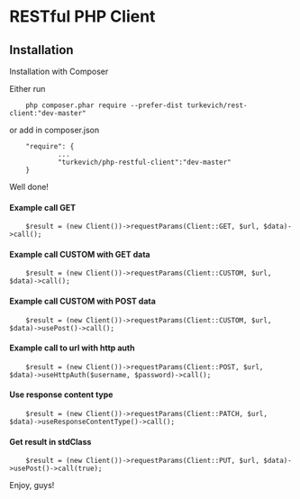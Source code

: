 # RESTful PHP Client
## Installation

Installation with Composer

Either run
~~~
    php composer.phar require --prefer-dist turkevich/rest-client:"dev-master"
~~~
or add in composer.json
~~~
    "require": {
            ...
            "turkevich/php-restful-client":"dev-master"
    }
~~~

Well done!

#### Example call GET
~~~
    $result = (new Client())->requestParams(Client::GET, $url, $data)->call();
~~~

#### Example call CUSTOM with GET data
~~~
    $result = (new Client())->requestParams(Client::CUSTOM, $url, $data)->call();
~~~

#### Example call CUSTOM with POST data
~~~
    $result = (new Client())->requestParams(Client::CUSTOM, $url, $data)->usePost()->call();
~~~

#### Example call to url with http auth
~~~
    $result = (new Client())->requestParams(Client::POST, $url, $data)->useHttpAuth($username, $password)->call();
~~~

#### Use response content type
~~~
    $result = (new Client())->requestParams(Client::PATCH, $url, $data)->useResponseContentType()->call();
~~~

#### Get result in stdClass
~~~
    $result = (new Client())->requestParams(Client::PUT, $url, $data)->usePost()->call(true);
~~~


Enjoy, guys!
